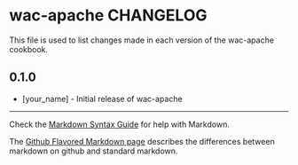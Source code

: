 wac-apache CHANGELOG
====================

This file is used to list changes made in each version of the wac-apache cookbook.

0.1.0
-----
- [your_name] - Initial release of wac-apache

- - -
Check the [Markdown Syntax Guide](http://daringfireball.net/projects/markdown/syntax) for help with Markdown.

The [Github Flavored Markdown page](http://github.github.com/github-flavored-markdown/) describes the differences between markdown on github and standard markdown.
